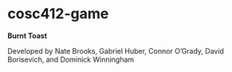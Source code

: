 # cosc412-game
**Burnt Toast**

Developed by Nate Brooks, Gabriel Huber, Connor O’Grady, David Borisevich, and Dominick Winningham 
